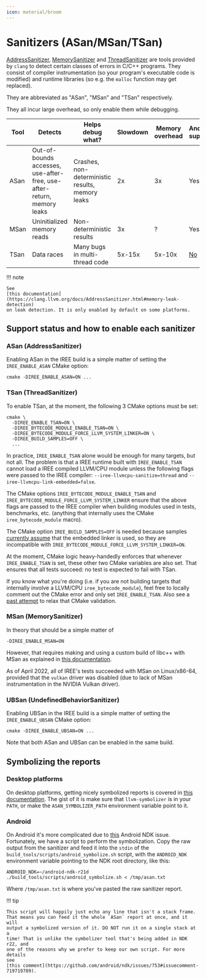 ```yaml
---
icon: material/broom
---
```


# Sanitizers (ASan/MSan/TSan)

[AddressSanitizer](https://clang.llvm.org/docs/AddressSanitizer.html),
[MemorySanitizer](https://clang.llvm.org/docs/MemorySanitizer.html) and
[ThreadSanitizer](https://clang.llvm.org/docs/ThreadSanitizer.html) are tools
provided by `clang` to detect certain classes of errors in C/C++ programs. They
consist of compiler instrumentation (so your program's executable code is
modified) and runtime libraries (so e.g. the `malloc` function may get
replaced).

They are abbreviated as "ASan", "MSan" and "TSan" respectively.

They all incur large overhead, so only enable them while debugging.

Tool   | Detects | Helps debug what? | Slowdown | Memory overhead | Android support
------ | ------- | ----------------- | -------- | --------------- | ---------------
ASan   | Out-of-bounds accesses, use-after-free, use-after-return, memory leaks | Crashes, non-deterministic results, memory leaks | 2x | 3x | Yes
MSan   | Uninitialized memory reads | Non-deterministic results | 3x | ? | Yes
TSan   | Data races | Many bugs in multi-thread code | 5x-15x | 5x-10x | [No](https://github.com/android/ndk/issues/1171)

!!! note

    See
    [this documentation](https://clang.llvm.org/docs/AddressSanitizer.html#memory-leak-detection)
    on leak detection. It is only enabled by default on some platforms.

## Support status and how to enable each sanitizer

### ASan (AddressSanitizer)

Enabling ASan in the IREE build is a simple matter of setting the
`IREE_ENABLE_ASAN` CMake option:

```shell
cmake -DIREE_ENABLE_ASAN=ON ...
```

### TSan (ThreadSanitizer)

To enable TSan, at the moment, the following 3 CMake options must be set:

```shell
cmake \
  -DIREE_ENABLE_TSAN=ON \
  -DIREE_BYTECODE_MODULE_ENABLE_TSAN=ON \
  -DIREE_BYTECODE_MODULE_FORCE_LLVM_SYSTEM_LINKER=ON \
  -DIREE_BUILD_SAMPLES=OFF \
  ...
```

In practice, `IREE_ENABLE_TSAN` alone would be enough for many targets, but not
all. The problem is that a IREE runtime built with `IREE_ENABLE_TSAN` cannot
load a IREE compiled LLVM/CPU module unless the following flags were passed to
the IREE compiler: `--iree-llvmcpu-sanitize=thread` and
`--iree-llvmcpu-link-embedded=false`.

The CMake options `IREE_BYTECODE_MODULE_ENABLE_TSAN` and
`IREE_BYTECODE_MODULE_FORCE_LLVM_SYSTEM_LINKER` ensure that the above flags are
passed to the IREE compiler when building modules used in tests, benchmarks,
etc. (anything that internally uses the CMake `iree_bytecode_module` macro).

The CMake option `IREE_BUILD_SAMPLES=OFF` is needed because samples [currently
assume](https://github.com/openxla/iree/pull/8893) that the embedded linker is
used, so they are incompatible with
`IREE_BYTECODE_MODULE_FORCE_LLVM_SYSTEM_LINKER=ON`.

At the moment, CMake logic heavy-handedly enforces that whenever
`IREE_ENABLE_TSAN` is set, these other two CMake variables are also set.
That ensures that all tests succeed: no test is expected to fail with TSan.

If you know what you're doing (i.e. if you are not building targets that
internally involve a LLVM/CPU `iree_bytecode_module`), feel free to locally
comment out the CMake error and only set `IREE_ENABLE_TSAN`. Also see a
[past attempt](https://github.com/openxla/iree/pull/8966) to relax that CMake
validation.

### MSan (MemorySanitizer)

In theory that should be a simple matter of

```shell
-DIREE_ENABLE_MSAN=ON
```

However, that requires making and using a custom
build of libc++ with MSan as explained in
[this documentation](https://github.com/google/sanitizers/wiki/MemorySanitizerLibcxxHowTo).

As of April 2022, all of IREE's tests succeeded with MSan on Linux/x86-64,
provided that the `vulkan` driver was disabled (due to lack of MSan
instrumentation in the NVIDIA Vulkan driver).

### UBSan (UndefinedBehaviorSanitizer)

Enabling UBSan in the IREE build is a simple matter of setting the
`IREE_ENABLE_UBSAN` CMake option:

```shell
cmake -DIREE_ENABLE_UBSAN=ON ...
```

Note that both ASan and UBSan can be enabled in the same build.

## Symbolizing the reports

### Desktop platforms

On desktop platforms, getting nicely symbolized reports is covered in [this
documentation](https://clang.llvm.org/docs/AddressSanitizer.html#symbolizing-the-reports).
The gist of it is make sure that `llvm-symbolizer` is in your `PATH`, or make
the `ASAN_SYMBOLIZER_PATH` environment variable point to it.

### Android

On Android it's more complicated due to
[this](https://github.com/android/ndk/issues/753) Android NDK issue.
Fortunately, we have a script to perform the symbolization. Copy the raw output
from the sanitizer and feed it into the `stdin` of the
`build_tools/scripts/android_symbolize.sh` script, with the `ANDROID_NDK`
environment variable pointing to the NDK root directory, like this:

```shell
ANDROID_NDK=~/android-ndk-r21d ./build_tools/scripts/android_symbolize.sh < /tmp/asan.txt
```

Where `/tmp/asan.txt` is where you've pasted the raw sanitizer report.

!!! tip

    This script will happily just echo any line that isn't a stack frame.
    That means you can feed it the whole `ASan` report at once, and it will
    output a symbolized version of it. DO NOT run it on a single stack at a
    time! That is unlike the symbolizer tool that's being added in NDK r22, and
    one of the reasons why we prefer to keep our own script. For more details
    see
    [this comment](https://github.com/android/ndk/issues/753#issuecomment-719719789).
